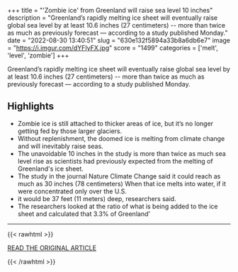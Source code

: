 +++
title = "'Zombie ice' from Greenland will raise sea level 10 inches"
description = "Greenland’s rapidly melting ice sheet will eventually raise global sea level by at least 10.6 inches (27 centimeters) -- more than twice as much as previously forecast — according to a study published Monday."
date = "2022-08-30 13:40:51"
slug = "630e132f5894a33b8a6db6e7"
image = "https://i.imgur.com/dYFIyFX.jpg"
score = "1499"
categories = ['melt', 'level', 'zombie']
+++

Greenland’s rapidly melting ice sheet will eventually raise global sea level by at least 10.6 inches (27 centimeters) -- more than twice as much as previously forecast — according to a study published Monday.

## Highlights

- Zombie ice is still attached to thicker areas of ice, but it’s no longer getting fed by those larger glaciers.
- Without replenishment, the doomed ice is melting from climate change and will inevitably raise seas.
- The unavoidable 10 inches in the study is more than twice as much sea level rise as scientists had previously expected from the melting of Greenland's ice sheet.
- The study in the journal Nature Climate Change said it could reach as much as 30 inches (78 centimeters) When that ice melts into water, if it were concentrated only over the U.S.
- it would be 37 feet (11 meters) deep, researchers said.
- The researchers looked at the ratio of what is being added to the ice sheet and calculated that 3.3% of Greenland’

---

{{< rawhtml >}}
  <p class="article-category">
    <a target="_blank" href="https://apnews.com/article/science-oceans-glaciers-greenland-climate-and-environment-9cd7662658ebbeaba05682352de8aa87">READ THE ORIGINAL ARTICLE</a>
  </p>
{{< /rawhtml >}}
